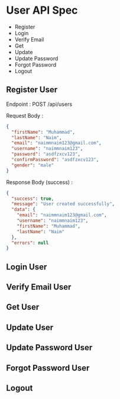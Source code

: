 # User API Spec
* Register
* Login
* Verify Email
* Get
* Update
* Update Password
* Forgot Password
* Logout

## Register User

Endpoint : POST /api/users

Request Body :

```json
{
  "firstName": "Muhammad",
  "lastName": "Naim",
  "email": "naimmnaim123@gmail.com",
  "username": "naimmnaim123",
  "password": "asdfzxcv123",
  "confirmPassword": "asdfzxcv123",
  "gender": "male"
}
```

Response Body (success) :

```json
{
  "success": true,
  "message": "User created successfully",
  "data": {
    "email": "naimmnaim123@gmail.com",
    "username": "naimmnaim123",
    "firstName": "Muhammad",
    "lastName": "Naim"
  },
  "errors": null
}
```

## Login User

## Verify Email User

## Get User

## Update User

## Update Password User

## Forgot Password User

## Logout

